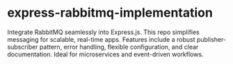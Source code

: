# express-rabbitmq-implementation
Integrate RabbitMQ seamlessly into Express.js. This repo simplifies messaging for scalable, real-time apps. Features include a robust publisher-subscriber pattern, error handling, flexible configuration, and clear documentation. Ideal for microservices and event-driven workflows.
